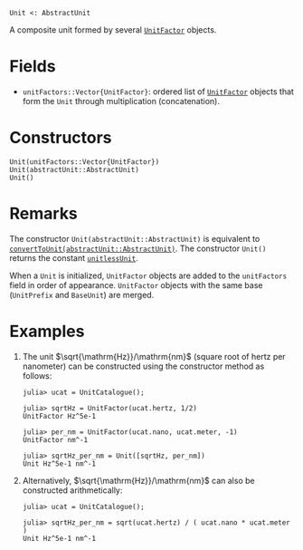 ```
Unit <: AbstractUnit
```

A composite unit formed by several [`UnitFactor`](@ref) objects.

# Fields

  * `unitFactors::Vector{UnitFactor}`: ordered list of [`UnitFactor`](@ref) objects that form the `Unit` through multiplication (concatenation).

# Constructors

```
Unit(unitFactors::Vector{UnitFactor})
Unit(abstractUnit::AbstractUnit)
Unit()
```

# Remarks

The constructor `Unit(abstractUnit::AbstractUnit)` is equivalent to [`convertToUnit(abstractUnit::AbstractUnit)`](@ref). The constructor `Unit()` returns the constant [`unitlessUnit`](@ref).

When a `Unit` is initialized, `UnitFactor` objects are added to the `unitFactors` field in order of appearance. `UnitFactor` objects with the same base (`UnitPrefix` and `BaseUnit`) are merged.

# Examples

1. The unit $\sqrt{\mathrm{Hz}}/\mathrm{nm}$ (square root of hertz per nanometer) can be constructed using the constructor method as follows:

    ```jldoctest
    julia> ucat = UnitCatalogue();

    julia> sqrtHz = UnitFactor(ucat.hertz, 1/2)
    UnitFactor Hz^5e-1

    julia> per_nm = UnitFactor(ucat.nano, ucat.meter, -1)
    UnitFactor nm^-1

    julia> sqrtHz_per_nm = Unit([sqrtHz, per_nm])
    Unit Hz^5e-1 nm^-1
    ```
2. Alternatively, $\sqrt{\mathrm{Hz}}/\mathrm{nm}$ can also be constructed arithmetically:

    ```jldoctest
    julia> ucat = UnitCatalogue();

    julia> sqrtHz_per_nm = sqrt(ucat.hertz) / ( ucat.nano * ucat.meter )
    Unit Hz^5e-1 nm^-1
    ```
